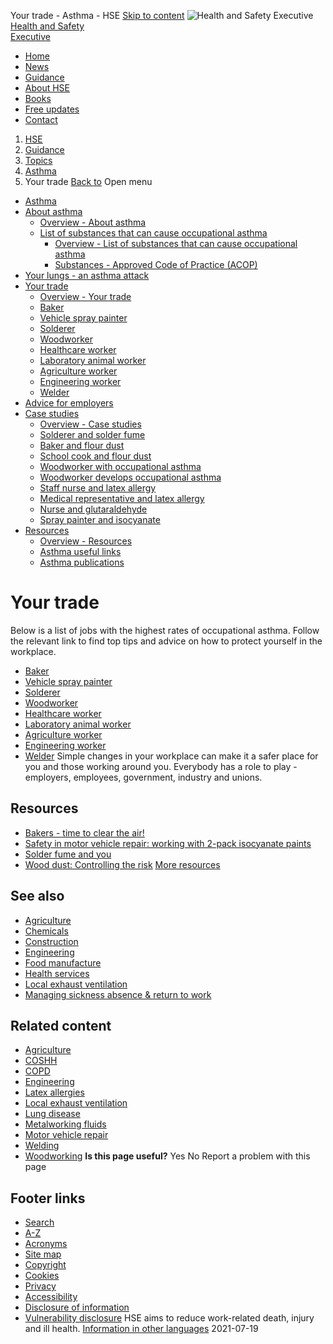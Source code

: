 
Your trade - Asthma - HSE
[Skip to content](#contentContainer)
![Health and Safety Executive](../assets/v4-images/website/print/print-logo.jpg)
[Health and Safety  
Executive](../index.htm)
* [Home](../index.htm)
* [News](../news/index.htm)
* [Guidance](../guidance/index.htm)
* [About HSE](../aboutus/index.htm)
* [Books](https://books.hse.gov.uk/)
* [Free
 updates](../news/subscribe/index.htm)
* [Contact](../contact/index.htm)
1. [HSE](../index.htm)
2. [Guidance](../guidance/index.htm)
3. [Topics](../guidance/topics.htm)
4. [Asthma](index.htm)
5. Your trade
[Back to](index.htm)
Open menu
* [Asthma](index.htm)
* [About asthma](#)
	+ [Overview - About asthma](about.htm)
	+ [List of substances that can cause occupational asthma](#)
		- [Overview - List of substances that can cause occupational asthma](substances.htm)
		- [Substances - Approved Code of Practice (ACOP)](acop.htm)
* [Your lungs - an asthma attack](lungs.htm)
* [Your trade](#)
	+ [Overview - Your trade](trade.htm)
	+ [Baker](bakers.htm)
	+ [Vehicle spray painter](vehicle.htm)
	+ [Solderer](solderers.htm)
	+ [Woodworker](woodworkers.htm)
	+ [Healthcare worker](healthcare.htm)
	+ [Laboratory animal worker](laboratory.htm)
	+ [Agriculture worker](agriculture.htm)
	+ [Engineering worker](engineering.htm)
	+ [Welder](welder.htm)
* [Advice for employers](employers.htm)
* [Case studies](#)
	+ [Overview - Case studies](casestudies.htm)
	+ [Solderer and solder fume](solderer.htm)
	+ [Baker and flour dust](baker.htm)
	+ [School cook and flour dust](schoolcook.htm)
	+ [Woodworker with occupational asthma](wooddust.htm)
	+ [Woodworker develops occupational asthma](woodworkerasthma.htm)
	+ [Staff nurse and latex allergy](powderedlatex.htm)
	+ [Medical representative and latex allergy](medicalrep.htm)
	+ [Nurse and glutaraldehyde](glutaraldehyde.htm)
	+ [Spray painter and isocyanate](isocyanates.htm)
* [Resources](#)
	+ [Overview - Resources](resources.htm)
	+ [Asthma useful links](useful.htm)
	+ [Asthma publications](furtherreading.htm)
 
# Your trade
Below is a list of jobs with the highest rates of occupational asthma. Follow the relevant link to find top tips and advice on how to protect yourself in the workplace.
* [Baker](bakers.htm)
* [Vehicle spray painter](vehicle.htm)
* [Solderer](solderers.htm)
* [Woodworker](woodworkers.htm)
* [Healthcare worker](healthcare.htm)
* [Laboratory animal worker](laboratory.htm)
* [Agriculture worker](agriculture.htm)
* [Engineering worker](engineering.htm)
* [Welder](welder.htm)
Simple changes in your workplace can make it a safer place for you and those working around you.
Everybody has a role to play - employers, employees, government, industry and unions.
 ## Resources
* [Bakers - time to clear the air!](../pubns/indg429.pdf)
* [Safety in motor vehicle repair: working with 2-pack isocyanate paints](../pubns/indg388.htm)
* [Solder fume and you](../pubns/indg248.pdf)
* [Wood dust: Controlling the risk](../pubns/wis23.htm)
[More resources](resources.htm)
 ## See also
* [Agriculture](../agriculture/index.htm)
* [Chemicals](../chemicals/index.htm)
* [Construction](../construction/index.htm)
* [Engineering](../engineering/index.htm)
* [Food manufacture](../food/index.htm)
* [Health services](../healthservices/index.htm)
* [Local exhaust ventilation](../lev/index.htm)
* [Managing sickness absence & return to work](../sicknessabsence/index.htm)
## Related content
* [Agriculture](../agriculture/index.htm)
* [COSHH](../coshh/index.htm)
* [COPD](../copd/index.htm)
* [Engineering](../engineering/index.htm)
* [Latex allergies](../skin/employ/latex.htm)
* [Local exhaust ventilation](../lev/index.htm)
* [Lung disease](../lung-disease/index.htm)
* [Metalworking fluids](../metalworking/index.htm)
* [Motor vehicle repair](../mvr/index.htm)
* [Welding](../welding/index.htm)
* [Woodworking](../woodworking/index.htm)
**Is this page useful?**
Yes
No
Report a problem with this page
## Footer links
* [Search](../search/search-results.htm)
* [A-Z](../a-z/index.htm)
* [Acronyms](../acronym/index.htm)
* [Site map](../about/site_map/index.htm)
* [Copyright](../copyright.htm)
* [Cookies](../cookies.htm)
* [Privacy](../privacy.htm)
* [Accessibility](../accessibility.htm)
* [Disclosure of information](../foi/index.htm)
* [Vulnerability disclosure](../report-vulnerability.htm)
HSE aims to reduce work-related death, injury and ill health.
[Information in other languages](../languages/index.htm)
2021-07-19
